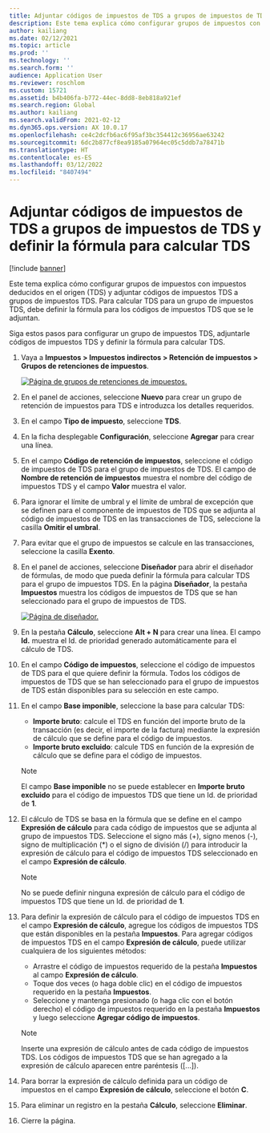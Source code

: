 ```yaml
---
title: Adjuntar códigos de impuestos de TDS a grupos de impuestos de TDS y definir la fórmula para calcular TDS
description: Este tema explica cómo configurar grupos de impuestos con impuestos deducidos en el origen (TDS) y adjuntar códigos de impuestos TDS a grupos de impuestos TDS. Para calcular TDS para un grupo de impuestos TDS, debe definir la fórmula para los códigos de impuestos TDS que se le adjuntan.
author: kailiang
ms.date: 02/12/2021
ms.topic: article
ms.prod: ''
ms.technology: ''
ms.search.form: ''
audience: Application User
ms.reviewer: roschlom
ms.custom: 15721
ms.assetid: b4b406fa-b772-44ec-8dd8-8eb818a921ef
ms.search.region: Global
ms.author: kailiang
ms.search.validFrom: 2021-02-12
ms.dyn365.ops.version: AX 10.0.17
ms.openlocfilehash: ce4c2dcfb6ac6f95af3bc354412c36956ae63242
ms.sourcegitcommit: 6dc2b877cf8ea9185a07964ec05c5ddb7a78471b
ms.translationtype: HT
ms.contentlocale: es-ES
ms.lasthandoff: 03/12/2022
ms.locfileid: "8407494"
---
```

# <a name="attach-tds-tax-codes-to-tds-tax-groups-and-define-the-formula-for-calculating-tds"></a>Adjuntar códigos de impuestos de TDS a grupos de impuestos de TDS y definir la fórmula para calcular TDS

[!include [banner](../includes/banner.md)]

Este tema explica cómo configurar grupos de impuestos con impuestos deducidos en el origen (TDS) y adjuntar códigos de impuestos TDS a grupos de impuestos TDS. Para calcular TDS para un grupo de impuestos TDS, debe definir la fórmula para los códigos de impuestos TDS que se le adjuntan.

Siga estos pasos para configurar un grupo de impuestos TDS, adjuntarle códigos de impuestos TDS y definir la fórmula para calcular TDS.

1. Vaya a **Impuestos \> Impuestos indirectos \> Retención de impuestos \> Grupos de retenciones de impuestos**.

    [![Página de grupos de retenciones de impuestos.](./media/apac-ind-TDS-29.png)](./media/apac-ind-TDS-29.png)

2. En el panel de acciones, seleccione **Nuevo** para crear un grupo de retención de impuestos para TDS e introduzca los detalles requeridos.
3. En el campo **Tipo de impuesto**, seleccione **TDS**.
4. En la ficha desplegable **Configuración**, seleccione **Agregar** para crear una línea.
5. En el campo **Código de retención de impuestos**, seleccione el código de impuestos de TDS para el grupo de impuestos de TDS. El campo de **Nombre de retención de impuestos** muestra el nombre del código de impuestos TDS y el campo **Valor** muestra el valor.
6. Para ignorar el límite de umbral y el límite de umbral de excepción que se definen para el componente de impuestos de TDS que se adjunta al código de impuestos de TDS en las transacciones de TDS, seleccione la casilla **Omitir el umbral**.
7. Para evitar que el grupo de impuestos se calcule en las transacciones, seleccione la casilla **Exento**.
8. En el panel de acciones, seleccione **Diseñador** para abrir el diseñador de fórmulas, de modo que pueda definir la fórmula para calcular TDS para el grupo de impuestos TDS. En la página **Diseñador**, la pestaña **Impuestos** muestra los códigos de impuestos de TDS que se han seleccionado para el grupo de impuestos de TDS.

    [![Página de diseñador.](./media/apac-ind-TDS-30.png)](./media/apac-ind-TDS-30.png)

9. En la pestaña **Cálculo**, seleccione **Alt + N** para crear una línea. El campo **Id.** muestra el Id. de prioridad generado automáticamente para el cálculo de TDS.
10. En el campo **Código de impuestos**, seleccione el código de impuestos de TDS para el que quiere definir la fórmula. Todos los códigos de impuestos de TDS que se han seleccionado para el grupo de impuestos de TDS están disponibles para su selección en este campo.
11. En el campo **Base imponible**, seleccione la base para calcular TDS:

    - **Importe bruto**: calcule el TDS en función del importe bruto de la transacción (es decir, el importe de la factura) mediante la expresión de cálculo que se define para el código de impuestos.
    - **Importe bruto excluido**: calcule TDS en función de la expresión de cálculo que se define para el código de impuestos.

    > [!NOTE]
    > El campo **Base imponible** no se puede establecer en **Importe bruto excluido** para el código de impuestos TDS que tiene un Id. de prioridad de **1**.

12. El cálculo de TDS se basa en la fórmula que se define en el campo **Expresión de cálculo** para cada código de impuestos que se adjunta al grupo de impuestos TDS. Seleccione el signo más (+), signo menos (-), signo de multiplicación (\*) o el signo de división (/) para introducir la expresión de cálculo para el código de impuestos TDS seleccionado en el campo **Expresión de cálculo**.

    > [!NOTE]
    > No se puede definir ninguna expresión de cálculo para el código de impuestos TDS que tiene un Id. de prioridad de **1**.

13. Para definir la expresión de cálculo para el código de impuestos TDS en el campo **Expresión de cálculo**, agregue los códigos de impuestos TDS que están disponibles en la pestaña **Impuestos**. Para agregar códigos de impuestos TDS en el campo **Expresión de cálculo**, puede utilizar cualquiera de los siguientes métodos:

    - Arrastre el código de impuestos requerido de la pestaña **Impuestos** al campo **Expresión de cálculo**.
    - Toque dos veces (o haga doble clic) en el código de impuestos requerido en la pestaña **Impuestos**.
    - Seleccione y mantenga presionado (o haga clic con el botón derecho) el código de impuestos requerido en la pestaña **Impuestos** y luego seleccione **Agregar código de impuestos**.

    > [!NOTE]
    > Inserte una expresión de cálculo antes de cada código de impuestos TDS. Los códigos de impuestos TDS que se han agregado a la expresión de cálculo aparecen entre paréntesis (\[...\]).

14. Para borrar la expresión de cálculo definida para un código de impuestos en el campo **Expresión de cálculo**, seleccione el botón **C**.
15. Para eliminar un registro en la pestaña **Cálculo**, seleccione **Eliminar**.
16. Cierre la página.
